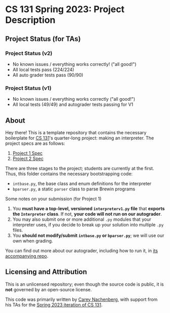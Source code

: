 # CS 131 Spring 2023: Project Description

## Project Status (for TAs)
### Project Status (v2)
- No known issues / everything works correctly! ("all good!")
- All local tests pass (224/224)
- All auto grader tests pass (90/90)
### Project Status (v1)

- No known issues / everything works correctly ("all good!")
- All local tests (49/49) and autograder tests passing for V1
## About

Hey there! This is a template repository that contains the necessary boilerplate
for [CS 131](https://ucla-cs-131.github.io/spring-23/)'s quarter-long project:
making an interpreter. The project specs are as follows:

1. [Project 1 Spec](https://docs.google.com/document/d/1pPQ2qZKbbsbZGBSwvuy1Ir-NZLPMgVt95WPQuI5aPho)
2. [Project 2 Spec](https://docs.google.com/document/d/1simlDMO0TK-YNDPYjkuU1C3fcaBpbIVYRaKD1pdqJj8)

There are three stages to the project; students are currently at the first.
Thus, this folder contains the necessary bootstrapping code:

- `intbase.py`, the base class and enum definitions for the interpreter
- `bparser.py`, a static `parser` class to parse Brewin programs

Some notes on your submission (for Project 1)

1. You **must have a top-level, versioned `interpreterv1.py` file** that
   **exports the `Interpreter` class**. If not, **your code will not run on our
   autograder**.
2. You may also submit one or more additional `.py` modules that your
   interpreter uses, if you decide to break up your solution into multiple `.py`
   files.
3. You **should not modify/submit `intbase.py` or `bparser.py`**; we will use
   our own when grading.

You can find out more about our autograder, including how to run it, in
[its accompanying repo](https://github.com/UCLA-CS-131/spring-23-autograder).

## Licensing and Attribution

This is an unlicensed repository; even though the source code is public, it is
**not** governed by an open-source license.

This code was primarily written by
[Carey Nachenberg](http://careynachenberg.weebly.com/), with support from his
TAs for the
[Spring 2023 iteration of CS 131](https://ucla-cs-131.github.io/spring-23/).
